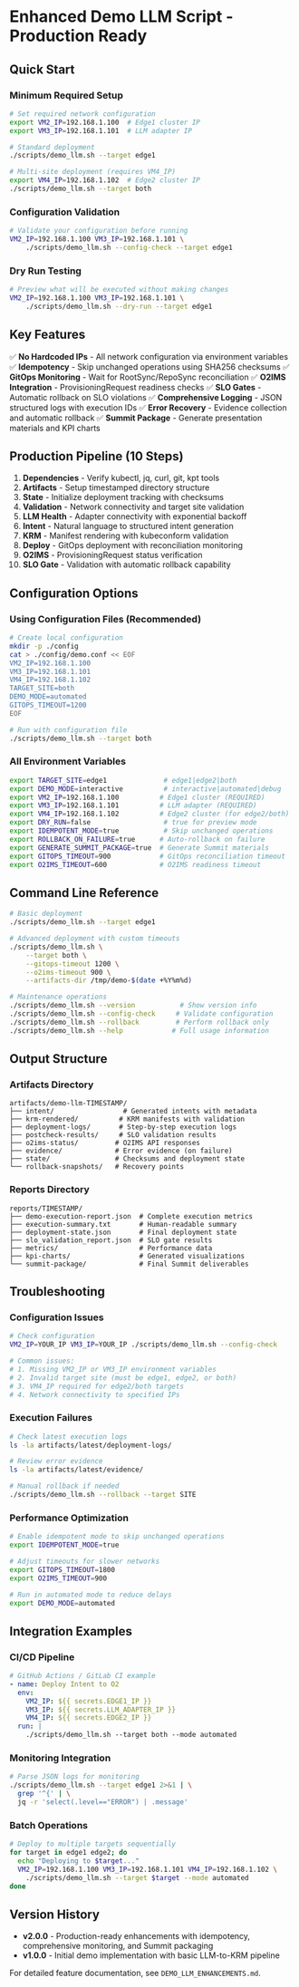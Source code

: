 # Enhanced Demo LLM Script - Production Ready

## Quick Start

### Minimum Required Setup
```bash
# Set required network configuration
export VM2_IP=192.168.1.100  # Edge1 cluster IP
export VM3_IP=192.168.1.101  # LLM adapter IP

# Standard deployment
./scripts/demo_llm.sh --target edge1

# Multi-site deployment (requires VM4_IP)
export VM4_IP=192.168.1.102  # Edge2 cluster IP
./scripts/demo_llm.sh --target both
```

### Configuration Validation
```bash
# Validate your configuration before running
VM2_IP=192.168.1.100 VM3_IP=192.168.1.101 \
    ./scripts/demo_llm.sh --config-check --target edge1
```

### Dry Run Testing
```bash
# Preview what will be executed without making changes
VM2_IP=192.168.1.100 VM3_IP=192.168.1.101 \
    ./scripts/demo_llm.sh --dry-run --target edge1
```

## Key Features

✅ **No Hardcoded IPs** - All network configuration via environment variables
✅ **Idempotency** - Skip unchanged operations using SHA256 checksums
✅ **GitOps Monitoring** - Wait for RootSync/RepoSync reconciliation
✅ **O2IMS Integration** - ProvisioningRequest readiness checks
✅ **SLO Gates** - Automatic rollback on SLO violations
✅ **Comprehensive Logging** - JSON structured logs with execution IDs
✅ **Error Recovery** - Evidence collection and automatic rollback
✅ **Summit Package** - Generate presentation materials and KPI charts

## Production Pipeline (10 Steps)

1. **Dependencies** - Verify kubectl, jq, curl, git, kpt tools
2. **Artifacts** - Setup timestamped directory structure
3. **State** - Initialize deployment tracking with checksums
4. **Validation** - Network connectivity and target site validation
5. **LLM Health** - Adapter connectivity with exponential backoff
6. **Intent** - Natural language to structured intent generation
7. **KRM** - Manifest rendering with kubeconform validation
8. **Deploy** - GitOps deployment with reconciliation monitoring
9. **O2IMS** - ProvisioningRequest status verification
10. **SLO Gate** - Validation with automatic rollback capability

## Configuration Options

### Using Configuration Files (Recommended)
```bash
# Create local configuration
mkdir -p ./config
cat > ./config/demo.conf << EOF
VM2_IP=192.168.1.100
VM3_IP=192.168.1.101
VM4_IP=192.168.1.102
TARGET_SITE=both
DEMO_MODE=automated
GITOPS_TIMEOUT=1200
EOF

# Run with configuration file
./scripts/demo_llm.sh --target both
```

### All Environment Variables
```bash
export TARGET_SITE=edge1              # edge1|edge2|both
export DEMO_MODE=interactive          # interactive|automated|debug
export VM2_IP=192.168.1.100          # Edge1 cluster (REQUIRED)
export VM3_IP=192.168.1.101          # LLM adapter (REQUIRED)
export VM4_IP=192.168.1.102          # Edge2 cluster (for edge2/both)
export DRY_RUN=false                  # true for preview mode
export IDEMPOTENT_MODE=true           # Skip unchanged operations
export ROLLBACK_ON_FAILURE=true      # Auto-rollback on failure
export GENERATE_SUMMIT_PACKAGE=true  # Generate Summit materials
export GITOPS_TIMEOUT=900            # GitOps reconciliation timeout
export O2IMS_TIMEOUT=600             # O2IMS readiness timeout
```

## Command Line Reference

```bash
# Basic deployment
./scripts/demo_llm.sh --target edge1

# Advanced deployment with custom timeouts
./scripts/demo_llm.sh \
    --target both \
    --gitops-timeout 1200 \
    --o2ims-timeout 900 \
    --artifacts-dir /tmp/demo-$(date +%Y%m%d)

# Maintenance operations
./scripts/demo_llm.sh --version           # Show version info
./scripts/demo_llm.sh --config-check     # Validate configuration
./scripts/demo_llm.sh --rollback         # Perform rollback only
./scripts/demo_llm.sh --help            # Full usage information
```

## Output Structure

### Artifacts Directory
```
artifacts/demo-llm-TIMESTAMP/
├── intent/                 # Generated intents with metadata
├── krm-rendered/          # KRM manifests with validation
├── deployment-logs/       # Step-by-step execution logs
├── postcheck-results/     # SLO validation results
├── o2ims-status/         # O2IMS API responses
├── evidence/             # Error evidence (on failure)
├── state/                # Checksums and deployment state
└── rollback-snapshots/   # Recovery points
```

### Reports Directory
```
reports/TIMESTAMP/
├── demo-execution-report.json  # Complete execution metrics
├── execution-summary.txt       # Human-readable summary
├── deployment-state.json       # Final deployment state
├── slo_validation_report.json  # SLO gate results
├── metrics/                    # Performance data
├── kpi-charts/                 # Generated visualizations
└── summit-package/             # Final Summit deliverables
```

## Troubleshooting

### Configuration Issues
```bash
# Check configuration
VM2_IP=YOUR_IP VM3_IP=YOUR_IP ./scripts/demo_llm.sh --config-check

# Common issues:
# 1. Missing VM2_IP or VM3_IP environment variables
# 2. Invalid target site (must be edge1, edge2, or both)
# 3. VM4_IP required for edge2/both targets
# 4. Network connectivity to specified IPs
```

### Execution Failures
```bash
# Check latest execution logs
ls -la artifacts/latest/deployment-logs/

# Review error evidence
ls -la artifacts/latest/evidence/

# Manual rollback if needed
./scripts/demo_llm.sh --rollback --target SITE
```

### Performance Optimization
```bash
# Enable idempotent mode to skip unchanged operations
export IDEMPOTENT_MODE=true

# Adjust timeouts for slower networks
export GITOPS_TIMEOUT=1800
export O2IMS_TIMEOUT=900

# Run in automated mode to reduce delays
export DEMO_MODE=automated
```

## Integration Examples

### CI/CD Pipeline
```yaml
# GitHub Actions / GitLab CI example
- name: Deploy Intent to O2
  env:
    VM2_IP: ${{ secrets.EDGE1_IP }}
    VM3_IP: ${{ secrets.LLM_ADAPTER_IP }}
    VM4_IP: ${{ secrets.EDGE2_IP }}
  run: |
    ./scripts/demo_llm.sh --target both --mode automated
```

### Monitoring Integration
```bash
# Parse JSON logs for monitoring
./scripts/demo_llm.sh --target edge1 2>&1 | \
  grep '^{' | \
  jq -r 'select(.level=="ERROR") | .message'
```

### Batch Operations
```bash
# Deploy to multiple targets sequentially
for target in edge1 edge2; do
  echo "Deploying to $target..."
  VM2_IP=192.168.1.100 VM3_IP=192.168.1.101 VM4_IP=192.168.1.102 \
    ./scripts/demo_llm.sh --target $target --mode automated
done
```

## Version History

- **v2.0.0** - Production-ready enhancements with idempotency, comprehensive monitoring, and Summit packaging
- **v1.0.0** - Initial demo implementation with basic LLM-to-KRM pipeline

For detailed feature documentation, see `DEMO_LLM_ENHANCEMENTS.md`.
